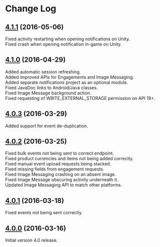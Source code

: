 # Change Log

## [4.1.1](https://github.com/deltaDNA/android-sdk/releases/tag/4.1.1) (2016-05-06)
Fixed activity restarting when opening notifications on Unity.  
Fixed crash when opening notification in-game on Unity.

## [4.1.0](https://github.com/deltaDNA/android-sdk/releases/tag/4.1.0) (2016-04-29)
Added automatic session refreshing.  
Added improved APIs for Engagements and Image Messaging.  
Added separate notifications project as an optional module.  
Fixed JavaDoc links to Android/Java classes.  
Fixed Image Message background action.  
Fixed requesting of WRITE_EXTERNAL_STORAGE permission on API 19+.

## [4.0.3](https://github.com/deltaDNA/android-sdk/releases/tag/4.0.3) (2016-03-29)
Added support for event de-duplication.

## [4.0.2](https://github.com/deltaDNA/android-sdk/releases/tag/4.0.2) (2016-03-25)
Fixed bulk events not being sent to correct endpoint.  
Fixed product currencies and items not being added correctly.  
Fixed manual event upload requests being stacked.  
Fixed missing fields from engagement requests.  
Fixed Image Messaging crashing on an absent image.  
Fixed Image Message obscuring activity underneath it.  
Updated Image Messaging API to match other platforms.

## [4.0.1](https://github.com/deltaDNA/android-sdk/releases/tag/4.0.1) (2016-03-18)
Fixed events not being sent correctly.

## [4.0.0](https://github.com/deltaDNA/android-sdk/releases/tag/4.0.0) (2016-03-16)
Initial version 4.0 release.
